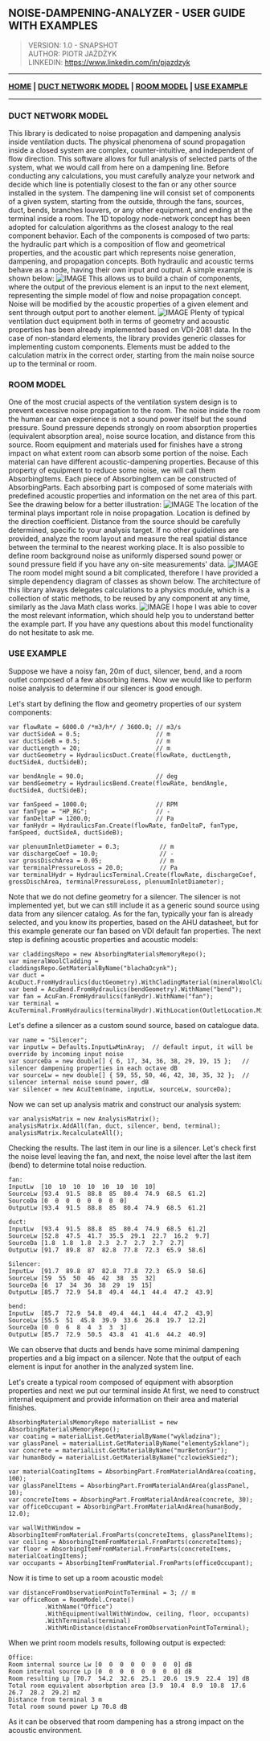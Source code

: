 ## NOISE-DAMPENING-ANALYZER - USER GUIDE WITH EXAMPLES

> VERSION: 1.0 - SNAPSHOT <br>
> AUTHOR: PIOTR JAŻDŻYK<br>
> LINKEDIN: https://www.linkedin.com/in/pjazdzyk <br>

---

<span style="font-weight:700;font-size:15px">

[HOME](README.md) | [DUCT NETWORK MODEL](#duct-network-model) | [ROOM MODEL](#room-model) |  [USE EXAMPLE](#use-example)

</span>

---

### DUCT NETWORK MODEL

This library is dedicated to noise propagation and dampening analysis inside ventilation ducts. The physical phenomena
of sound propagation inside a closed system are complex, counter-intuitive, and independent of flow direction. This software
allows for full analysis of selected parts of the system, what we would call from here on a dampening line. Before
conducting any calculations, you must carefully analyze your network and decide which line is potentially closest to the
fan or any other source installed in the system. The dampening line will consist set of components of a given system, starting from
the outside, through the fans, sources, duct, bends, branches louvers, or any other equipment, and ending at the terminal inside a room.
The 1D topology node-network concept has been adopted for calculation algorithms as the closest analogy to the real component behavior.
Each of the components is composed of two parts: the hydraulic part which is a composition of flow and geometrical properties, and the acoustic
part which represents noise generation, dampening, and propagation concepts. Both hydraulic and acoustic terms behave as a node,
having their own input and output. A simple example is shown below:
![IMAGE](/Architecture/Images/Connectivity.png)
This allows us to build a chain of components, where the output of the previous element is an input to the next element,
representing the simple model of flow and noise propagation concept. Noise will be modified by the acoustic properties of
a given element and sent through output port to another element.
![IMAGE](/Architecture/Images/ConnectivityLarge.png)
Plenty of typical ventilation duct equipment both in terms of geometry and acoustic properties has been already implemented
based on VDI-2081 data. In the case of non-standard elements, the library provides generic classes for implementing custom components.
Elements must be added to the calculation matrix in the correct order, starting from the main noise source up to the terminal or room.

### ROOM MODEL

One of the most crucial aspects of the ventilation system design is to prevent excessive noise propagation to the room.
The noise inside the room the human ear can experience is not a sound power itself but the sound pressure. Sound pressure
depends strongly on room absorption properties (equivalent absorption area), noise source location, and distance from this source.
Room equipment and materials used for finishes have a strong impact on what extent room can absorb some portion of the noise.
Each material can have different acoustic-dampening properties. Because of this property of equipment to reduce some noise, we will
call them AbsorbingItems. Each piece of AbsorbingItem can be constructed of AbsorbingParts. Each absorbing part is composed of
some materials with predefined acoustic properties and information on the net area of this part. See the drawing below for a better illustration:
![IMAGE](/Architecture/Images/RoomModelAnalogy1.png)
The location of the terminal plays important role in noise propagation. Location is defined by the direction coefficient. Distance from the source
should be carefully determined, specific to your analysis target. If no other guidelines are provided, analyze the room layout and
measure the real spatial distance between the terminal to the nearest working place.
It is also possible to define room background noise as uniformly dispersed sound power or sound pressure field if you have any on-site
measurements' data.
![IMAGE](/Architecture/Images/RoomModelAnalogy2.png)
The room model might sound a bit complicated, therefore I have provided a simple dependency diagram of classes as shown below.
The architecture of this library always delegates calculations to a physics module, which is a collection of static methods, to
be reused by any component at any time, similarly as the Java Math class works.
![IMAGE](/Architecture/Images/RoomModelDiagram.png)
I hope I was able to cover the most relevant information, which should help you to understand better the example part. If you have any questions
about this model functionality do not hesitate to ask me.


### USE EXAMPLE

Suppose we have a noisy fan, 20m of duct, silencer, bend, and a room outlet composed of a few absorbing items. Now we would like to
perform noise analysis to determine if our silencer is good enough.<br>

Let's start by defining the flow and geometry properties of our system components:

```
var flowRate = 6000.0 /*m3/h*/ / 3600.0; // m3/s
var ductSideA = 0.5;                     // m
var ductSideB = 0.5;                     // m    
var ductLength = 20;                     // m
var ductGeometry = HydraulicsDuct.Create(flowRate, ductLength, ductSideA, ductSideB);

var bendAngle = 90.0;                    // deg    
var bendGeometry = HydraulicsBend.Create(flowRate, bendAngle, ductSideA, ductSideB);

var fanSpeed = 1000.0;                   // RPM
var fanType = "HP_RG";                   // -    
var fanDeltaP = 1200.0;                  // Pa
var fanHydr = HydraulicsFan.Create(flowRate, fanDeltaP, fanType, fanSpeed, ductSideA, ductSideB);

var plenuumInletDiameter = 0.3;           // m
var dischargeCoef = 10.0;                 // -  
var grossDischArea = 0.05;                // m    
var terminalPressureLoss = 20.0;          // Pa
var terminalHydr = HydraulicsTerminal.Create(flowRate, dischargeCoef, grossDischArea, terminalPressureLoss, plenuumInletDiameter);
```
Note that we do not define geometry for a silencer. The silencer is not implemented yet, but we can
still include it as a generic sound source using data from any silencer catalog. As for the fan, typically
your fan is already selected, and you know its properties, based on the AHU datasheet, but for this example
generate our fan based on VDI default fan properties. The next step is defining acoustic properties and acoustic models:

```
var claddingsRepo = new AbsorbingMaterialsMemoryRepo();
var mineralWoolCladding = claddingsRepo.GetMaterialByName("blachaOcynk");
var duct = AcuDuct.FromHydraulics(ductGeometry).WithCladingMaterial(mineralWoolCladding).WithName("duct");
var bend = AcuBend.FromHydraulics(bendGeometry).WithName("bend");
var fan = AcuFan.FromHydraulics(fanHydr).WithName("fan");
var terminal = AcuTerminal.FromHydraulics(terminalHydr).WithLocation(OutletLocation.MiddleOfTheRoom).WithName("terminal");
```
Let's define a silencer as a custom sound source, based on catalogue data.

```
var name = "Silencer";
var inputLw = Defaults.InputLwMinAray;  // default input, it will be override by incoming input noise
var sourceDa = new double[] { 6, 17, 34, 36, 38, 29, 19, 15 };   // silencer dampening properties in each octave dB
var sourceLw = new double[] { 59, 55, 50, 46, 42, 38, 35, 32 };  // silencer internal noise sound power, dB
var silencer = new AcuItem(name, inputLw, sourceLw, sourceDa);
```
Now we can set up analysis matrix and construct our analysis system:

```
var analysisMatrix = new AnalysisMatrix();
analysisMatrix.AddAll(fan, duct, silencer, bend, terminal);
analysisMatrix.RecalculateAll();
```
Checking the results. The last item in our line is a silencer. Let's check first the noise level leaving the fan,
and next, the noise level after the last item (bend) to determine total noise reduction.

```
fan:
InputLw  [10  10  10  10  10  10  10  10]
SourceLw [93.4  91.5  88.8  85  80.4  74.9  68.5  61.2]
SourceDa [0  0  0  0  0  0  0  0]
OutputLw [93.4  91.5  88.8  85  80.4  74.9  68.5  61.2]

duct:
InputLw  [93.4  91.5  88.8  85  80.4  74.9  68.5  61.2]
SourceLw [52.8  47.5  41.7  35.5  29.1  22.7  16.2  9.7]
SourceDa [1.8  1.8  1.8  2.3  2.7  2.7  2.7  2.7]
OutputLw [91.7  89.8  87  82.8  77.8  72.3  65.9  58.6]

Silencer:
InputLw  [91.7  89.8  87  82.8  77.8  72.3  65.9  58.6]
SourceLw [59  55  50  46  42  38  35  32]
SourceDa [6  17  34  36  38  29  19  15]
OutputLw [85.7  72.9  54.8  49.4  44.1  44.4  47.2  43.9]

bend:
InputLw  [85.7  72.9  54.8  49.4  44.1  44.4  47.2  43.9]
SourceLw [55.5  51  45.8  39.9  33.6  26.8  19.7  12.2]
SourceDa [0  0  6  8  4  3  3  3]
OutputLw [85.7  72.9  50.5  43.8  41  41.6  44.2  40.9]
```
We can observe that ducts and bends have some minimal dampening properties and a big impact on a silencer.
Note that the output of each element is input for another in the analyzed system line.

Let's create a typical room composed of equipment with absorption properties and next we put our terminal inside
At first, we need to construct internal equipment and provide information on their area and material finishes.

```
AbsorbingMaterialsMemoryRepo materialList = new AbsorbingMaterialsMemoryRepo();
var coating = materialList.GetMaterialByName("wykladzina");
var glassPanel = materialList.GetMaterialByName("elementySzklane");
var concrete = materialList.GetMaterialByName("murBetonSur");
var humanBody = materialList.GetMaterialByName("czlowiekSiedz");

var materialCoatingItems = AbsorbingPart.FromMaterialAndArea(coating, 100);
var glassPanelItems = AbsorbingPart.FromMaterialAndArea(glassPanel, 10);
var concreteItems = AbsorbingPart.FromMaterialAndArea(concrete, 30);
var officeOccupant = AbsorbingPart.FromMaterialAndArea(humanBody, 12.0);

var wallWithWindow = AbsorbingItemFromMaterial.FromParts(concreteItems, glassPanelItems);
var ceiling = AbsorbingItemFromMaterial.FromParts(concreteItems);
var floor = AbsorbingItemFromMaterial.FromParts(concreteItems, materialCoatingItems);
var occupants = AbsorbingItemFromMaterial.FromParts(officeOccupant);
```
Now it is time to set up a room acoustic model:

```
var distanceFromObservationPointToTerminal = 3; // m
var officeRoom = RoomModel.Create()
          .WithName("Office")
          .WithEquipment(wallWithWindow, ceiling, floor, occupants)
          .WithTerminals(terminal)
          .WithMinDistance(distanceFromObservationPointToTerminal);
```
When we print room models results, following output is expected:

```
Office:
Room internal source Lw [0  0  0  0  0  0  0  0] dB
Room internal source Lp [0  0  0  0  0  0  0  0] dB
Room resulting Lp [70.7  54.2  32.6  25.1  20.6  19.9  22.4  19] dB
Total room equivalent absorbption area [3.9  10.4  8.9  10.8  17.6  26.7  28.2  29.2] m2
Distance from terminal 3 m
Total room sound power Lp 70.8 dB
```
As it can be observed that room dampening has a strong impact on the acoustic environment.

